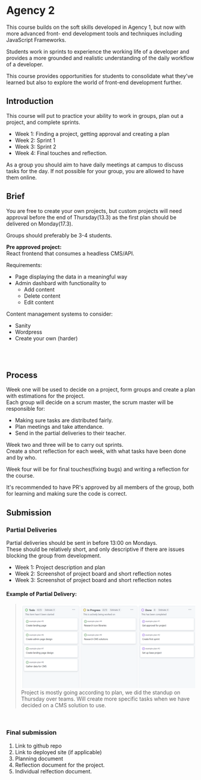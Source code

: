 # Agency 2

This course builds on the soft skills developed in Agency 1, but now with more advanced front- end development tools and techniques including JavaScript Frameworks.

Students work in sprints to experience the working life of a developer and provides a more grounded and realistic understanding of the daily workflow of a developer.

This course provides opportunities for students to consolidate what they’ve learned but also to explore the world of front-end development further.

## Introduction

This course will put to practice your ability to work in groups, plan out a project, and complete sprints.

- Week 1: Finding a project, getting approval and creating a plan
- Week 2: Sprint 1
- Week 3: Sprint 2
- Week 4: Final touches and reflection.

As a group you should aim to have daily meetings at campus to discuss tasks for the day. If not possible for your group, you are allowed to have them online.

## Brief

You are free to create your own projects, but custom projects will need approval before the end of Thursday(13.3) as the first plan should be delivered on Monday(17.3).

Groups should preferably be 3-4 students.

**Pre approved project:**  
React frontend that consumes a headless CMS/API.

Requirements:

- Page displaying the data in a meaningful way
- Admin dashbard with functionality to
  - Add content
  - Delete content
  - Edit content

Content management systems to consider:

- Sanity
- Wordpress
- Create your own (harder)

<br>
<br>

## Process

Week one will be used to decide on a project, form groups and create a plan with estimations for the project.  
Each group will decide on a scrum master, the scrum master will be responsible for:

- Making sure tasks are distributed fairly.
- Plan meetings and take attendance.
- Send in the partial deliveries to their teacher.

Week two and three will be to carry out sprints.  
Create a short reflection for each week, with what tasks have been done and by who.

Week four will be for final touches(fixing bugs) and writing a reflection for the course.

It's recommended to have PR's approved by all members of the group, both for learning and making sure the code is correct.

## Submission

### Partial Deliveries

Partial deliveries should be sent in before 13:00 on Mondays.  
These should be relatively short, and only descriptive if there are issues blocking the group from development.

- Week 1: Project description and plan
- Week 2: Screenshot of project board and short reflection notes
- Week 3: Screenshot of project board and short reflection notes

#### Example of Partial Delivery:

> ![Exaple of github project board](example-partial.png)
> Project is mostly going according to plan, we did the standup on Thursday over teams. Will create more specific tasks when we have decided on a CMS solution to use.

<br>

### Final submission

1. Link to github repo
1. Link to deployed site (if applicable)
1. Planning document
1. Reflection document for the project.
1. Individual relfection document.
